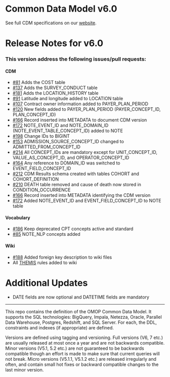 Common Data Model v6.0
=================

See full CDM specifications on our [website](https://ohdsi.github.io/CommonDataModel/index.html).


Release Notes for v6.0
=============

### This version address the following issues/pull requests:

#### CDM
* [#81](https://github.com/OHDSI/CommonDataModel/pull/81) Adds the COST table
* [#137](https://github.com/OHDSI/CommonDataModel/pull/137) Adds the SURVEY_CONDUCT table
* [#181](https://github.com/OHDSI/CommonDataModel/pull/181) Adds the LOCATION_HISTORY table
* [#91](https://github.com/OHDSI/CommonDataModel/issues/91) Latitude and longitude added to LOCATION table
* [#107](https://github.com/OHDSI/CommonDataModel/issues/107) Contract owner information added to PAYER_PLAN_PERIOD 
* [#120](https://github.com/OHDSI/CommonDataModel/pull/120) New fields added to PAYER_PLAN_PERIOD (PAYER_CONCEPT_ID, PLAN_CONCEPT_ID)
* [#166](https://github.com/OHDSI/CommonDataModel/issues/166) Record inserted into METADATA to document CDM version
* [#172](https://github.com/OHDSI/CommonDataModel/pull/172) NOTE_EVENT_ID and NOTE_DOMAIN_ID (NOTE_EVENT_TABLE_CONCEPT_ID) added to NOTE
* [#198](https://github.com/OHDSI/CommonDataModel/pull/198) Change IDs to BIGINT 
* [#153](https://github.com/OHDSI/CommonDataModel/issues/153) ADMISSION_SOURCE_CONCEPT_ID changed to ADMITTED_FROM_CONCEPT_ID 
* [#214](https://github.com/OHDSI/CommonDataModel/issues/214) All CONCEPT_IDs are mandatory except for UNIT_CONCEPT_ID, VALUE_AS_CONCEPT_ID, and OPERATOR_CONCEPT_ID 
* [#164](https://github.com/OHDSI/CommonDataModel/issues/164) Any reference to DOMAIN_ID was switched to EVENT_FIELD_CONCEPT_ID
* [#212](https://github.com/OHDSI/CommonDataModel/issues/212) CDM Results schema created with tables COHORT and COHORT_DEFINITION
* [#210](https://github.com/OHDSI/CommonDataModel/issues/210) DEATH table removed and cause of death now stored in CONDITION_OCCURRENCE
* [#166](https://github.com/OHDSI/CommonDataModel/issues/166) Record inserted into METADATA identifying the CDM version
* [#172](https://github.com/OHDSI/CommonDataModel/issues/172) Added NOTE_EVENT_ID and EVENT_FIELD_CONCEPT_ID to NOTE table

#### Vocabulary
* [#186](https://github.com/OHDSI/CommonDataModel/issues/186) Keep deprecated CPT concepts active and standard
* [#85](https://github.com/OHDSI/CommonDataModel/issues/85) NOTE_NLP concepts added

#### Wiki
* [#188](https://github.com/OHDSI/CommonDataModel/issues/188) Added foreign key description to wiki files
* All [THEMIS](https://github.com/OHDSI/THEMIS/issues) rules added to wiki

Additional Updates
==================

* DATE fields are now optional and DATETIME fields are mandatory

---------
  
This repo contains the definition of the OMOP Common Data Model. It supports the SQL technologies: BigQuery, Impala, Netezza, Oracle, Parallel Data Warehouse, Postgres, Redshift, and SQL Server. For each, the DDL, constraints and indexes (if appropriate) are defined. 


Versions are defined using tagging and versioning. Full versions (V6, 7 etc.) are usually released at most once a year and are not backwards compatible. Minor versions (V5.1, 5.2 etc.) are not guaranteed to be backwards compatible though an effort is made to make sure that current queries will not break. Micro versions (V5.1.1, V5.1.2 etc.) are released irregularly and often, and contain small hot fixes or backward compatible changes to the last minor version.
